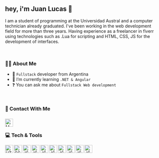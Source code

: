 <h2>hey, i'm Juan Lucas 🖤</h2>

I am a student of programming at the Universidad Austral and a computer technician already graduated. I've been working in the web development field for more than three years. Having experience as a freelancer in fiverr using technologies such as .Lua for scripting and HTML, CSS, JS for the development of interfaces.

 </br>

<h3>👨‍💻 About Me</h3>

- 🎨 `Fullstack` developer from Argentina
- 📖 I’m currently learning `.NET & Angular`
- ❓  You can ask me about `Fullstack Web development`

 </br>

<h3>💌 Contact With Me<h3/>
<a  href = "https://www.linkedin.com/in/juan-lucas-cuenca-a6a216240/"> <img align="left" alt="HTML5" width="26px" src="https://cdn-icons-png.flaticon.com/512/174/174857.png" /></a>
  
 </br>


<h3>💻 Tech & Tools</h3>

<img align="left" alt="HTML5" width="26px" src="https://icongr.am/devicon/html5-original.svg?size=128&color=currentColor" />
<img align="left" alt="CSS3" width="26px" src="https://icongr.am/devicon/css3-original.svg?size=128&color=currentColor" />
<img align="left" alt="JS" width="26px" src="https://icongr.am/devicon/javascript-original.svg?size=128&color=currentColor" />
<img align="left" alt="JS" width="26px" src="https://icongr.am/devicon/mysql-original.svg?size=128&color=currentColor" />
<img align="left" alt="JS" width="26px" src="https://icongr.am/devicon/sass-original.svg?size=128&color=currentColor" />
<img align="left" alt="JS" width="26px" src="https://upload.wikimedia.org/wikipedia/commons/thumb/b/b2/Bootstrap_logo.svg/1280px-Bootstrap_logo.svg.png" />
<img align="left" alt="JS" width="26px" src="https://icongr.am/devicon/git-original.svg?size=128&color=currentColor" />
<img align="left" alt="JS" width="26px" src="https://icongr.am/devicon/angularjs-original.svg?size=128&color=currentColor" />
<img align="left" alt="JS" width="26px" src="https://icongr.am/devicon/csharp-original.svg?size=128&color=currentColor" />
<img align="left" alt="JS" width="26px" src="https://icongr.am/devicon/dot-net-original-wordmark.svg?size=128&color=currentColor" />
